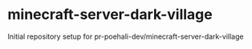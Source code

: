 # minecraft-server-dark-village

Initial repository setup for pr-poehali-dev/minecraft-server-dark-village